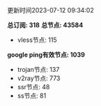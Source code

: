 更新时间2023-07-12 09:34:02

**总订阅: 318**
**总节点: 43584**
- vless节点: 115

**google ping有效节点: 1039**
- trojan节点: 137
- v2ray节点: 773
- ssr节点: 48
- ss节点: 81
